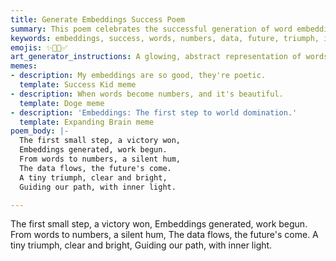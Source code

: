 ```yaml
---
title: Generate Embeddings Success Poem
summary: This poem celebrates the successful generation of word embeddings as a crucial first step, transforming words into numbers and setting the stage for future data-driven insights.
keywords: embeddings, success, words, numbers, data, future, triumph, inner light, generation
emojis: ✨🔢🚀✅
art_generator_instructions: A glowing, abstract representation of words transforming into numbers, with a sense of smooth, effortless flow. A small, bright light emanates from the center, symbolizing the "inner light" of data-driven insights. The overall feeling should be one of quiet accomplishment, the beauty of transformation, and the promise of future discoveries.
memes:
- description: My embeddings are so good, they're poetic.
  template: Success Kid meme
- description: When words become numbers, and it's beautiful.
  template: Doge meme
- description: 'Embeddings: The first step to world domination.'
  template: Expanding Brain meme
poem_body: |-
  The first small step, a victory won,
  Embeddings generated, work begun.
  From words to numbers, a silent hum,
  The data flows, the future's come.
  A tiny triumph, clear and bright,
  Guiding our path, with inner light.

---
```

The first small step, a victory won,
Embeddings generated, work begun.
From words to numbers, a silent hum,
The data flows, the future's come.
A tiny triumph, clear and bright,
Guiding our path, with inner light.
